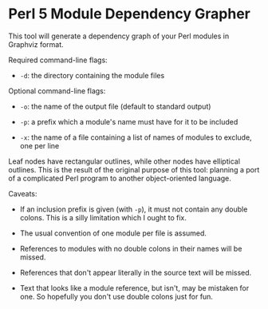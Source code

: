 
Perl 5 Module Dependency Grapher
================================

This tool will generate a dependency graph of your Perl modules in Graphviz format.

Required command-line flags:

* `-d`: the directory containing the module files

Optional command-line flags:

* `-o`: the name of the output file (default to standard output)

* `-p`: a prefix which a module's name must have for it to be included

* `-x`: the name of a file containing a list of names of modules to exclude,
  one per line

Leaf nodes have rectangular outlines, while other nodes have elliptical outlines.
This is the result of the original purpose of this tool: planning a port of a
complicated Perl program to another object-oriented language.

Caveats:

* If an inclusion prefix is given (with `-p`), it must not contain any double
  colons.  This is a silly limitation which I ought to fix.

* The usual convention of one module per file is assumed.

* References to modules with no double colons in their names will be missed.

* References that don't appear literally in the source text will be missed.

* Text that looks like a module reference, but isn't, may be mistaken for one. So
hopefully you don't use double colons just for fun.

